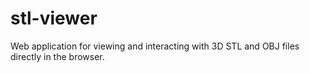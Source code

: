 # stl-viewer
Web application for viewing and interacting with 3D STL and OBJ files directly in the browser.
